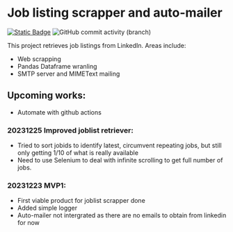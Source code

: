 # Job listing scrapper and auto-mailer
<a href="https://github.com/sienlonglim/jobs_automailer"><img alt="Static Badge" src="https://img.shields.io/badge/github-black?style=flat-square&logo=github"></a> <img alt="GitHub commit activity (branch)" src="https://img.shields.io/github/commit-activity/t/sienlonglim/jobs_automailer">

This project retrieves job listings from LinkedIn. Areas include:
- Web scrapping
- Pandas Dataframe wranling
- SMTP server and MIMEText mailing

## Upcoming works:
- Automate with github actions

### 20231225 Improved joblist retriever:
- Tried to sort jobids to identify latest, circumvent repeating jobs, but still only getting 1/10 of what is really available
- Need to use Selenium to deal with infinite scrolling to get full number of jobs.

### 20231223 MVP1:
- First viable product for joblist scrapper done
- Added simple logger
- Auto-mailer not intergrated as there are no emails to obtain from linkedin for now